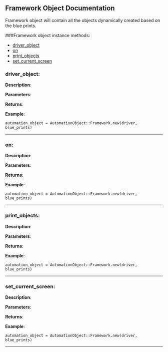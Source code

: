 Framework Object Documentation
----

Framework object will contain all the objects dynamically created based on the blue prints.

###Framework object instance methods:
*    [driver_object](#driver_object)
*    [on](#on)
*    [print_objects](#print_objects)
*    [set_current_screen](#set_current_screen)

### driver_object:

__Description__:

__Parameters__:

__Returns__:

__Example__:
```
automation_object = AutomationObject::Framework.new(driver, blue_prints)
```
---

### on:

__Description__:

__Parameters__:

__Returns__:

__Example__:
```
automation_object = AutomationObject::Framework.new(driver, blue_prints)
```
---

### print_objects:

__Description__:

__Parameters__:

__Returns__:

__Example__:
```
automation_object = AutomationObject::Framework.new(driver, blue_prints)
```
---

### set_current_screen:

__Description__:

__Parameters__:

__Returns__:

__Example__:
```
automation_object = AutomationObject::Framework.new(driver, blue_prints)
```
---